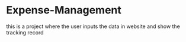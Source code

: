 # Expense-Management
this is a project where the user inputs the data in website and show the tracking record 